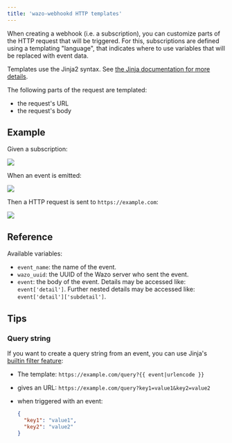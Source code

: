 ```yaml
---
title: 'wazo-webhookd HTTP templates'
---
```


When creating a webhook (i.e. a subscription), you can customize parts of the HTTP request that will
be triggered. For this, subscriptions are defined using a templating "language", that indicates
where to use variables that will be replaced with event data.

Templates use the Jinja2 syntax. See
[the Jinja documentation for more details](https://jinja.palletsprojects.com/en/2.11.x/templates/).

The following parts of the request are templated:

- the request's URL
- the request's body

## Example

Given a subscription:

![](/images/uc-doc/api_sdk/rest_api/webhookd/template-subscription.png)

When an event is emitted:

![](/images/uc-doc/api_sdk/rest_api/webhookd/template-event.png)

Then a HTTP request is sent to `https://example.com`:

![](/images/uc-doc/api_sdk/rest_api/webhookd/template-request.png)

## Reference

Available variables:

- `event_name`: the name of the event.
- `wazo_uuid`: the UUID of the Wazo server who sent the event.
- `event`: the body of the event. Details may be accessed like: `event['detail']`. Further nested
  details may be accessed like: `event['detail']['subdetail']`.

## Tips

### Query string

If you want to create a query string from an event, you can use Jinja's
[builtin filter feature](https://jinja.palletsprojects.com/en/2.11.x/templates/#builtin-filters):

- The template: `https://example.com/query?{{ event|urlencode }}`
- gives an URL: `https://example.com/query?key1=value1&key2=value2`
- when triggered with an event:

  ```json
  {
    "key1": "value1",
    "key2": "value2"
  }
  ```
